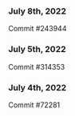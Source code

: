 ### July 8th, 2022

Commit #243944

### July 5th, 2022

Commit #314353


### July 4th, 2022

Commit #72281

